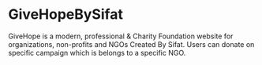 # GiveHopeBySifat
GiveHope is a modern, professional &amp; Charity Foundation website for organizations, non-profits and NGOs Created By Sifat. Users can donate on specific campaign which is belongs to a specific NGO.
